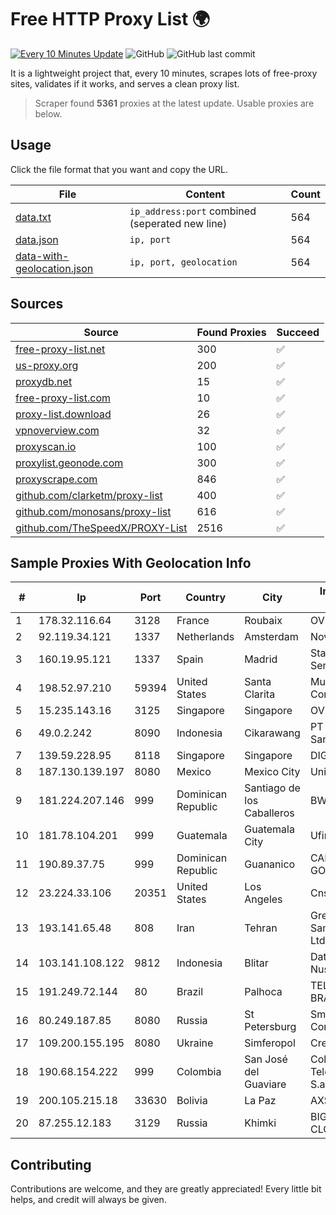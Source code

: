 
# Free HTTP Proxy List 🌍

[![Every 10 Minutes Update](https://github.com/mertguvencli/http-proxy-list/actions/workflows/main.yml/badge.svg?branch=main)](https://github.com/mertguvencli/http-proxy-list/actions/workflows/main.yml)
![GitHub](https://img.shields.io/github/license/mertguvencli/http-proxy-list)
![GitHub last commit](https://img.shields.io/github/last-commit/mertguvencli/http-proxy-list)

It is a lightweight project that, every 10 minutes, scrapes lots of free-proxy sites, validates if it works, and serves a clean proxy list.


> Scraper found **5361** proxies at the latest update. Usable proxies are below.

## Usage

Click the file format that you want and copy the URL.


|File|Content|Count|
|----|-------|-----|
|[data.txt](https://raw.githubusercontent.com/mertguvencli/http-proxy-list/main/proxy-list/data.txt)|`ip_address:port` combined (seperated new line)|564|
|[data.json](https://raw.githubusercontent.com/mertguvencli/http-proxy-list/main/proxy-list/data.json)|`ip, port`|564|
|[data-with-geolocation.json](https://raw.githubusercontent.com/mertguvencli/http-proxy-list/main/proxy-list/data-with-geolocation.json)|`ip, port, geolocation`|564|

## Sources

|Source|Found Proxies|Succeed|
|------|-------------|-------|
|[free-proxy-list.net](https://free-proxy-list.net)|300|✅|
|[us-proxy.org](https://www.us-proxy.org)|200|✅|
|[proxydb.net](http://proxydb.net)|15|✅|
|[free-proxy-list.com](https://free-proxy-list.com/?page=&port=&type%5B%5D=http&type%5B%5D=https&up_time=0&search=Search)|10|✅|
|[proxy-list.download](https://www.proxy-list.download/HTTP)|26|✅|
|[vpnoverview.com](https://vpnoverview.com/privacy/anonymous-browsing/free-proxy-servers)|32|✅|
|[proxyscan.io](https://www.proxyscan.io)|100|✅|
|[proxylist.geonode.com](https://proxylist.geonode.com/api/proxy-list?limit=300&page=1&sort_by=lastChecked&sort_type=desc&protocols=http,https)|300|✅|
|[proxyscrape.com](https://api.proxyscrape.com/v2/?request=displayproxies&protocol=http&timeout=10000&country=all&ssl=all&anonymity=all)|846|✅|
|[github.com/clarketm/proxy-list](https://raw.githubusercontent.com/clarketm/proxy-list/master/proxy-list-raw.txt)|400|✅|
|[github.com/monosans/proxy-list](https://raw.githubusercontent.com/monosans/proxy-list/main/proxies/http.txt)|616|✅|
|[github.com/TheSpeedX/PROXY-List](https://raw.githubusercontent.com/TheSpeedX/PROXY-List/master/http.txt)|2516|✅|


## Sample Proxies With Geolocation Info

|#|Ip|Port|Country|City|Internet Service Provider|
|-|--|----|-------|----|-------------------------|
|1|178.32.116.64|3128|France|Roubaix|OVH SAS|
|2|92.119.34.121|1337|Netherlands|Amsterdam|NovoServe B.V.|
|3|160.19.95.121|1337|Spain|Madrid|Stallion Network Services Limited|
|4|198.52.97.210|59394|United States|Santa Clarita|Multacom Corporation|
|5|15.235.143.16|3125|Singapore|Singapore|OVH SAS|
|6|49.0.2.242|8090|Indonesia|Cikarawang|PT Usaha Adi Sanggoro|
|7|139.59.228.95|8118|Singapore|Singapore|DIGITALOCEAN|
|8|187.130.139.197|8080|Mexico|Mexico City|Uninet S.A. de C.V.|
|9|181.224.207.146|999|Dominican Republic|Santiago de los Caballeros|BW TELECOM|
|10|181.78.104.201|999|Guatemala|Guatemala City|Ufinet Panama S.A.|
|11|190.89.37.75|999|Dominican Republic|Guananico|CABLE VISION E. GONZALEZ, S.R.L.|
|12|23.224.33.106|20351|United States|Los Angeles|Cnservers LLC|
|13|193.141.65.48|808|Iran|Tehran|Green Web Samaneh Novin Co Ltd|
|14|103.141.108.122|9812|Indonesia|Blitar|Data Buana Nusantara|
|15|191.249.72.144|80|Brazil|Palhoca|TELEFÔNICA BRASIL S.A|
|16|80.249.187.85|8080|Russia|St Petersburg|Smart Telecom Company|
|17|109.200.155.195|8080|Ukraine|Simferopol|Crelcom LLC|
|18|190.68.154.222|999|Colombia|San José del Guaviare|Colombia Telecomunicaciones S.a. ESP|
|19|200.105.215.18|33630|Bolivia|La Paz|AXS Bolivia S. A.|
|20|87.255.12.183|3129|Russia|Khimki|BIG TELECOM CLOSED JSC|



## Contributing

Contributions are welcome, and they are greatly appreciated! Every
little bit helps, and credit will always be given.

